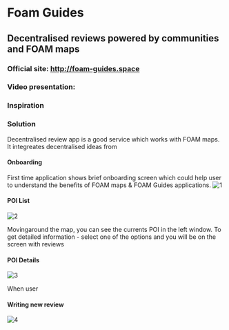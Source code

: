 # Foam Guides
## Decentralised reviews powered by communities and FOAM maps 

### Official site: http://foam-guides.space

### Video presentation: 

### Inspiration

### Solution

Decentralised review app is a good service which works with FOAM maps. It integreates decentralised ideas from 

#### Onboarding

First time application shows brief onboarding screen which could help user to understand the benefits of FOAM maps & FOAM Guides applications.
![1](https://user-images.githubusercontent.com/26343374/74374605-ce300f00-4def-11ea-94ad-fb2ca6643914.jpeg)

#### POI List

![2](https://user-images.githubusercontent.com/26343374/74374613-d1c39600-4def-11ea-8864-27473eb7aa82.jpeg)

Movingaround the map, you can see the currents POI in the left window. To get detailed information - select one of the options and you will be on the screen with reviews

#### POI Details

![3](https://user-images.githubusercontent.com/26343374/74374619-d2f4c300-4def-11ea-96f8-d042db6ce0df.jpeg)

When user 

#### Writing new review

![4](https://user-images.githubusercontent.com/26343374/74374621-d38d5980-4def-11ea-9b35-3298fc5d0a46.jpeg)

